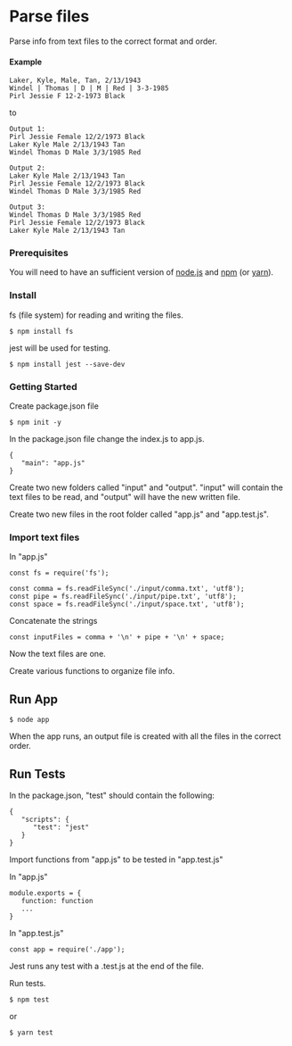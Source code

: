 # Parse files

Parse info from text files to the correct format and order.

#### Example
```
Laker, Kyle, Male, Tan, 2/13/1943
Windel | Thomas | D | M | Red | 3-3-1985
Pirl Jessie F 12-2-1973 Black
```
to
```
Output 1:
Pirl Jessie Female 12/2/1973 Black
Laker Kyle Male 2/13/1943 Tan
Windel Thomas D Male 3/3/1985 Red

Output 2:
Laker Kyle Male 2/13/1943 Tan
Pirl Jessie Female 12/2/1973 Black
Windel Thomas D Male 3/3/1985 Red

Output 3:
Windel Thomas D Male 3/3/1985 Red
Pirl Jessie Female 12/2/1973 Black
Laker Kyle Male 2/13/1943 Tan
```

### Prerequisites

You will need to have an sufficient version of [node.js](https://nodejs.org/en/) and [npm](https://nodejs.org/en/) (or [yarn](https://yarnpkg.com/lang/en/)).

### Install

fs (file system) for reading and writing the files.
```
$ npm install fs 
```

jest will be used for testing.
```
$ npm install jest --save-dev
```

### Getting Started

Create package.json file
```
$ npm init -y
```

In the package.json file change the index.js to app.js.
```
{
   "main": "app.js"
}
```

Create two new folders called "input" and "output". "input" will contain the text files to be read, and "output" will have the new written file.

Create two new files in the root folder called "app.js" and "app.test.js".

### Import text files

In "app.js"
```
const fs = require('fs');

const comma = fs.readFileSync('./input/comma.txt', 'utf8');
const pipe = fs.readFileSync('./input/pipe.txt', 'utf8');
const space = fs.readFileSync('./input/space.txt', 'utf8');
```

Concatenate the strings
```
const inputFiles = comma + '\n' + pipe + '\n' + space;
```

Now the text files are one.

Create various functions to organize file info.

## Run App

```
$ node app
```

When the app runs, an output file is created with all the files in the correct order.

## Run Tests

In the package.json, "test" should contain the following:
```
{
   "scripts": {
      "test": "jest"
   }
}
```

Import functions from "app.js" to be tested in "app.test.js"

In "app.js"
```
module.exports = {
   function: function
   ...
}
```

In "app.test.js"
```
const app = require('./app');
```

Jest runs any test with a .test.js at the end of the file.

Run tests.
```
$ npm test
```
or
```
$ yarn test
```
